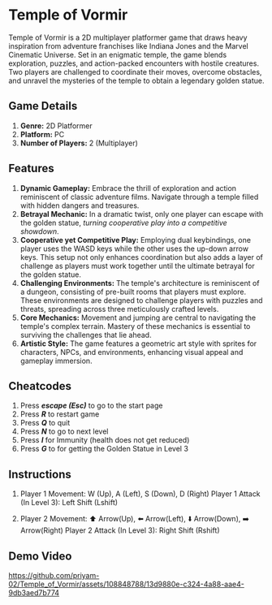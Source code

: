 # Temple of Vormir
Temple of Vormir is a 2D multiplayer platformer game that draws heavy inspiration from adventure franchises like Indiana Jones and the Marvel Cinematic Universe. 
Set in an enigmatic temple, the game blends exploration, puzzles, and action-packed encounters with hostile creatures. 
Two players are challenged to coordinate their moves, overcome obstacles, and unravel the mysteries of the temple to obtain a legendary golden statue.


## Game Details

1. **Genre:** 2D Platformer
2. **Platform:** PC
3. **Number of Players:** 2 (Multiplayer)


## Features

1. **Dynamic Gameplay:** Embrace the thrill of exploration and action reminiscent of classic adventure films. Navigate through a temple filled with hidden dangers and treasures.
2. **Betrayal Mechanic:** In a dramatic twist, only one player can escape with the golden statue, _turning cooperative play into a competitive showdown_.
3. **Cooperative yet Competitive Play:** Employing dual keybindings, one player uses the WASD keys while the other uses the up-down arrow keys. This setup not only enhances coordination but also adds a layer of challenge as players must work together until the ultimate betrayal for the golden statue.
4. **Challenging Environments:** The temple's architecture is reminiscent of a dungeon, consisting of pre-built rooms that players must explore. These environments are designed to challenge players with puzzles and threats, spreading across three meticulously crafted levels.
5. **Core Mechanics:** Movement and jumping are central to navigating the temple's complex terrain. Mastery of these mechanics is essential to surviving the challenges that lie ahead.
6. **Artistic Style:** The game features a geometric art style with sprites for characters, NPCs, and environments, enhancing visual appeal and gameplay immersion.


## Cheatcodes

1. Press **_escape (Esc)_** to go to the start page
2. Press **_R_** to restart game
3. Press **_Q_** to quit
4. Press **_N_** to go to next level
5. Press **_I_** for Immunity (health does not get reduced)
6. Press **_G_** to for getting the Golden Statue in Level 3


## Instructions

1. Player 1 Movement: W (Up), A (Left), S (Down), D (Right)
   Player 1 Attack (In Level 3): Left Shift (Lshift)

2. Player 2 Movement: ⬆️ Arrow(Up), ⬅️ Arrow(Left), ⬇️ Arrow(Down), ➡️ Arrow(Right) 
   Player 2 Attack (In Level 3): Right Shift (Rshift)


## Demo Video

https://github.com/priyam-02/Temple_of_Vormir/assets/108848788/13d9880e-c324-4a88-aae4-9db3aed7b774
